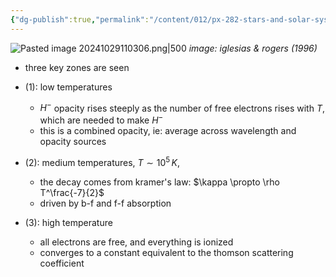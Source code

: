 ```yaml
---
{"dg-publish":true,"permalink":"/content/012/px-282-stars-and-solar-system/term-1-stars/c-stellar-atmosphere/c9-sources-of-opacity/px-282-c9g-combined-opacity/","noteIcon":"1","created":"2025-08-27T13:14:15.720+01:00","updated":"2024-12-22T15:22:40.000+00:00"}
---
```


![Pasted image 20241029110306.png|500](/img/user/pics/Pasted%20image%2020241029110306.png)
*image: iglesias & rogers (1996)*

- three key zones are seen

- $(1):$ low temperatures
	- $H^{-}$ opacity rises steeply as the number of free electrons rises with $T$, which are needed to make $H^{-}$
	- this is a combined opacity, ie:  average across wavelength and opacity sources

- $(2):$ medium temperatures, $T\sim10^{5}\,K$, 
	- the decay comes from kramer's law: $\kappa \propto \rho T^\frac{-7}{2}$ 
	- driven by b-f and f-f absorption

- $(3):$ high temperature
	- all electrons are free, and everything is ionized
	- converges to a constant equivalent to the thomson scattering coefficient
